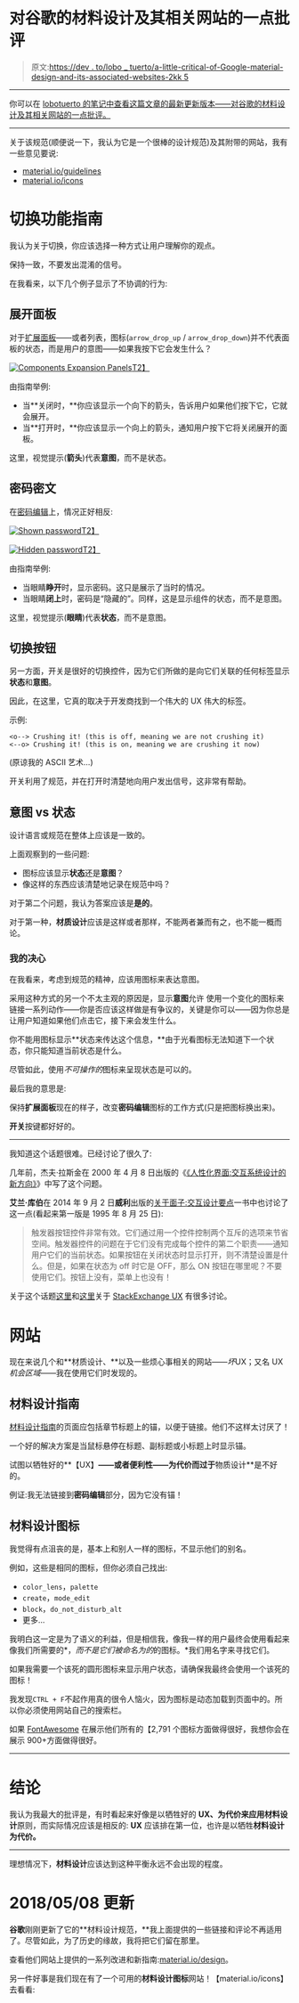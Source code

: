 # 对谷歌的材料设计及其相关网站的一点批评

> 原文:[https://dev . to/lobo _ tuerto/a-little-critical-of-Google-material-design-and-its-associated-websites-2kk 5](https://dev.to/lobo_tuerto/a-little-critique-of-googles-material-design-and-its-associated-websites-2kk5)

* * *

你可以在 [lobotuerto 的笔记中查看这篇文章的最新更新版本——对谷歌的材料设计及其相关网站的一点批评。](https://lobotuerto.com/blog/a-little-critique-of-google-material-design-and-its-associated-websites/)

* * *

关于该规范(顺便说一下，我认为它是一个很棒的设计规范)及其附带的网站，我有一些意见要说:

*   [material.io/guidelines](https://material.io/guidelines/)
*   [material.io/icons](https://material.io/icons/)

# 切换功能指南

我认为关于切换，你应该选择一种方式让用户理解你的观点。

保持一致，不要发出混淆的信号。

在我看来，以下几个例子显示了不协调的行为:

## 展开面板

对于[扩展面板](https://material.io/guidelines/components/expansion-panels.html)——或者列表，图标(`arrow_drop_up` / `arrow_drop_down`)并不代表面板的状态，而是用户的意图——如果我按下它会发生什么？

[![Components Expansion Panels](../Images/c77574a5867a72584edd9b6c7df13276.png)T2】](https://res.cloudinary.com/practicaldev/image/fetch/s--9bWEOxdd--/c_limit%2Cf_auto%2Cfl_progressive%2Cq_auto%2Cw_880/https://lobotuerto.com/blog/a-little-critique-of-google-material-design-and-its-associated-websites/components-expansion-panels.png)

由指南举例:

*   当**关闭时，**你应该显示一个向下的箭头，告诉用户如果他们按下它，它就会展开。
*   当**打开时，**你应该显示一个向上的箭头，通知用户按下它将关闭展开的面板。

这里，视觉提示(**箭头**)代表**意图**，而不是状态。

## 密码密文

在[密码编辑](https://material.io/guidelines/components/text-fields.html#text-fields-input-types)上，情况正好相反:

[![Shown password](../Images/9d8275bce2f3a8d8146417c8172afc8c.png)T2】](https://res.cloudinary.com/practicaldev/image/fetch/s--OUeFWWZp--/c_limit%2Cf_auto%2Cfl_progressive%2Cq_auto%2Cw_880/https://lobotuerto.com/blog/a-little-critique-of-google-material-design-and-its-associated-websites/password1.png)

[![Hidden password](../Images/1dc7d4ca6adaafc5cc850fe9880f904d.png)T2】](https://res.cloudinary.com/practicaldev/image/fetch/s--4686zuGo--/c_limit%2Cf_auto%2Cfl_progressive%2Cq_auto%2Cw_880/https://lobotuerto.com/blog/a-little-critique-of-google-material-design-and-its-associated-websites/password2.png)

由指南举例:

*   当眼睛**睁开**时，显示密码。这只是展示了当时的情况。
*   当眼睛**闭上**时，密码是“隐藏的”。同样，这是显示组件的状态，而不是意图。

这里，视觉提示(**眼睛**)代表**状态**，而不是意图。

## 切换按钮

另一方面，开关是很好的切换控件，因为它们所做的是向它们关联的任何标签显示**状态**和**意图**。

因此，在这里，它真的取决于开发商找到一个伟大的 UX 伟大的标签。

示例:

```
<o--> Crushing it! (this is off, meaning we are not crushing it)
<--o> Crushing it! (this is on, meaning we are crushing it now) 
```

(原谅我的 ASCII 艺术…)

开关利用了规范，并在打开时清楚地向用户发出信号，这非常有帮助。

## 意图 vs 状态

设计语言或规范在整体上应该是一致的。

上面观察到的一些问题:

*   图标应该显示**状态**还是**意图**？
*   像这样的东西应该清楚地记录在规范中吗？

对于第二个问题，我认为答案应该是**是的**。

对于第一种，**材质设计**应该是这样或者那样，不能两者兼而有之，也不能一概而论。

### 我的决心

在我看来，考虑到规范的精神，应该用图标来表达意图。

采用这种方式的另一个不太主观的原因是，显示**意图**允许
使用一个变化的图标来链接一系列动作——你是否应该这样做是有争议的，关键是你可以——因为你总是让用户知道如果他们点击它，接下来会发生什么。

你不能用图标显示**状态来传达这个信息，**由于光看图标无法知道下一个状态，你只能知道当前状态是什么。

尽管如此，使用*不可操作的*图标来呈现状态是可以的。

最后我的意思是:

保持**扩展面板**现在的样子，改变**密码编辑**图标的工作方式(只是把图标换出来)。

**开关**按键都好好的。

* * *

我知道这个话题很难。已经讨论了很久了:

几年前，杰夫·拉斯金在 2000 年 4 月 8 日出版的《[《人性化界面:交互系统设计的新方向》](https://www.amazon.com/Humane-Interface-Directions-Designing-Interactive/dp/0201379376)》中写了这个问题。

**艾兰·库伯**在 2014 年 9 月 2 日**威利**出版的[关于面子:交互设计要点](https://www.amazon.com/About-Face-Essentials-Interaction-Design/dp/1118766571)一书中也讨论了这一点(看起来第一版是 1995 年 8 月 25 日):

> 触发器按钮控件非常有效。它们通过用一个控件控制两个互斥的选项来节省空间。触发器控件的问题在于它们没有完成每个控件的第二个职责——通知用户它们的当前状态。如果按钮在关闭状态时显示打开，则不清楚设置是什么。但是，如果在状态为 off 时它是 OFF，那么 ON 按钮在哪里呢？不要使用它们。按钮上没有，菜单上也没有！

关于这个话题[这里](https://ux.stackexchange.com/questions/1318/should-a-toggle-button-show-its-current-state-or-the-state-to-which-it-will-chan)和[这里](https://ux.stackexchange.com/questions/20713/toggle-buttons-turn-on-vs-enable)关于 [StackExchange UX](https://ux.stackexchange.com/) 有很多讨论。

# 网站

现在来说几个和**材质设计、**以及一些烦心事相关的网站——*坏*UX；又名 UX *机会区域*——我在使用它们时发现的。

## 材料设计指南

[材料设计指南](https://material.io/guidelines/)的页面应包括章节标题上的锚，以便于链接。他们不这样太讨厌了！

一个好的解决方案是当鼠标悬停在标题、副标题或小标题上时显示锚。

试图以牺牲好的**【UX】**——或者便利性——为代价而过于**物质设计**是不好的。

例证:我无法链接到**密码编辑**部分，因为它没有锚！

## 材料设计图标

我觉得有点沮丧的是，基本上和别人一样的图标，不显示他们的别名。

例如，这些是相同的图标，但你必须自己找出:

*   `color_lens`，`palette`
*   `create`，`mode_edit`
*   `block`，`do_not_disturb_alt`
*   更多...

我明白这一定是为了语义的利益，但是相信我，像我一样的用户最终会使用看起来像我们所需要的*，*而不是它们被命名为的*的图标。*我们用名字来寻找它们。

如果我需要一个该死的圆形图标来显示用户状态，请确保我最终会使用一个该死的图标！

我发现`CTRL + F`不起作用真的很令人恼火，因为图标是动态加载到页面中的。所以你必须使用网站自己的搜索栏。

如果 [FontAwesome](https://fontawesome.com/) 在展示他们所有的【2,791 个图标方面做得很好，我想你会在展示 900+方面做得很好。

* * *

# 结论

我认为我最大的批评是，有时看起来好像是以牺牲好的 **UX、**为代价来应用**材料设计**原则，而实际情况应该是相反的: **UX** 应该排在第一位，也许是以牺牲**材料设计为代价。**

* * *

理想情况下，**材料设计**应该达到这种平衡永远不会出现的程度。

# 2018/05/08 更新

**谷歌**刚刚更新了它的**材料设计规范，**我上面提供的一些链接和评论不再适用了。尽管如此，为了历史的缘故，我将把它们留在那里。

查看他们网站上提供的一系列改进和新指南:[material.io/design](https://material.io/design/)。

另一件好事是我们现在有了一个可用的**材料设计图标**网站！【material.io/icons】去看看: